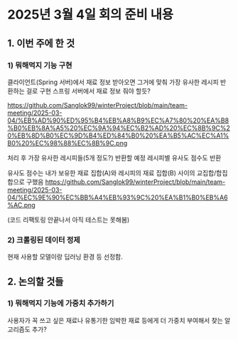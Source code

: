 # 2025년 3월 4일 회의 준비 내용

## 1. 이번 주에 한 것

### 1) 뭐해먹지 기능 구현

클라이언트(Spring 서버)에서 재료 정보 받아오면 그거에 맞춰 가장 유사한 레시피 반환하는 걸로 구현
스프링 서버에서 재료 정보 줘야 할듯?

https://github.com/Sanglok99/winterProject/blob/main/team-meeting/2025-03-04/%EB%AD%90%ED%95%B4%EB%A8%B9%EC%A7%80%20%EA%B8%B0%EB%8A%A5%20%EC%9A%94%EC%B2%AD%20%EC%8B%9C%20%EB%8D%B0%EC%9D%B4%ED%84%B0%20%EA%B5%AC%EC%A1%B0%20%EC%98%88%EC%8B%9C.png

처리 후 가장 유사한 레시피들(5개 정도?) 반환할 예정
레시피별 유사도 점수도 반환

유사도 점수는
내가 보유한 재료 집합(A)와 레시피의 재료 집합(B) 사이의 교집합/합집합으로 구했음
https://github.com/Sanglok99/winterProject/blob/main/team-meeting/2025-03-04/%EC%9E%90%EC%BB%A4%EB%93%9C%20%EA%B1%B0%EB%A6%AC.png

(코드 리팩토링 안끝나서 아직 테스트는 못해봄)

### 2) 크롤링된 데이터 정제

현재 사용할 모델이랑 딥러닝 환경 등 선정함.

## 2. 논의할 것들

### 1) 뭐해먹지 기능에 가중치 추가하기

사용자가 꼭 쓰고 싶은 재료나 유통기한 임박한 재료 등에게 더 가중치 부여해서 찾는 알고리즘도 추가?
